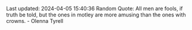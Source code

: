 Last updated: 2024-04-05 15:40:36
Random Quote: All men are fools, if truth be told, but the ones in motley are more amusing than the ones with crowns.  -  Olenna Tyrell